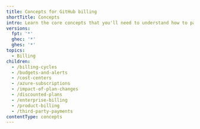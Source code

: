 ```yaml
---
title: Concepts for GitHub billing
shortTitle: Concepts
intro: Learn the core concepts that you'll need to understand how to pay for your GitHub plan and the features you use.
versions:
  fpt: '*'
  ghec: '*'
  ghes: '*'
topics:
  - Billing
children:
  - /billing-cycles
  - /budgets-and-alerts
  - /cost-centers
  - /azure-subscriptions
  - /impact-of-plan-changes
  - /discounted-plans
  - /enterprise-billing
  - /product-billing
  - /third-party-payments
contentType: concepts
---
```


